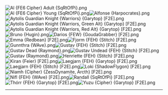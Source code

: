 ![Al {FE6 Cipher} Adult {SqRtOfPi}.png](https://raw.githubusercontent.com/Klokinator/FE-Repo/main/Portrait%20Repository/FE%20Spinoff%20Game%20Mugs%20(Cipher,%20Warriors,%20Heroes)/Al%20(FE6%20Cipher)%20Adult%20%7BSqRtOfPi%7D.png "Al {FE6 Cipher} Adult {SqRtOfPi}.png")![Al {FE6 Cipher} Young {SqRtOfPi}.png](https://raw.githubusercontent.com/Klokinator/FE-Repo/main/Portrait%20Repository/FE%20Spinoff%20Game%20Mugs%20(Cipher,%20Warriors,%20Heroes)/Al%20(FE6%20Cipher)%20Young%20%7BSqRtOfPi%7D.png "Al {FE6 Cipher} Young {SqRtOfPi}.png")![Alfonse {Harpocrates}.png](https://raw.githubusercontent.com/Klokinator/FE-Repo/main/Portrait%20Repository/FE%20Spinoff%20Game%20Mugs%20(Cipher,%20Warriors,%20Heroes)/Alfonse%20%7BHarpocrates%7D.png "Alfonse {Harpocrates}.png")![Aytolis Guardian Knight {Warriors} {Garytop} [F2E].png](https://raw.githubusercontent.com/Klokinator/FE-Repo/main/Portrait%20Repository/FE%20Spinoff%20Game%20Mugs%20(Cipher,%20Warriors,%20Heroes)/Aytolis%20Guardian%20Knight%20(Warriors)%20%7BGarytop%7D%20%5BF2E%5D.png "Aytolis Guardian Knight {Warriors} {Garytop} [F2E].png")![Aytolis Guardian Knight {Warriors, Green Alt} {Garytop} [F2E].png](https://raw.githubusercontent.com/Klokinator/FE-Repo/main/Portrait%20Repository/FE%20Spinoff%20Game%20Mugs%20(Cipher,%20Warriors,%20Heroes)/Aytolis%20Guardian%20Knight%20(Warriors,%20Green%20Alt)%20%7BGarytop%7D%20%5BF2E%5D.png "Aytolis Guardian Knight {Warriors, Green Alt} {Garytop} [F2E].png")![Aytolis Guardian Knight {Warriors, Red Alt} {Garytop} [F2E].png](https://raw.githubusercontent.com/Klokinator/FE-Repo/main/Portrait%20Repository/FE%20Spinoff%20Game%20Mugs%20(Cipher,%20Warriors,%20Heroes)/Aytolis%20Guardian%20Knight%20(Warriors,%20Red%20Alt)%20%7BGarytop%7D%20%5BF2E%5D.png "Aytolis Guardian Knight {Warriors, Red Alt} {Garytop} [F2E].png")![Bruno {Hugin}.png](https://raw.githubusercontent.com/Klokinator/FE-Repo/main/Portrait%20Repository/FE%20Spinoff%20Game%20Mugs%20(Cipher,%20Warriors,%20Heroes)/Bruno%20%7BHugin%7D.png "Bruno {Hugin}.png")![Darios {FEW} {GoudaGrabber} [F2E].png](https://raw.githubusercontent.com/Klokinator/FE-Repo/main/Portrait%20Repository/FE%20Spinoff%20Game%20Mugs%20(Cipher,%20Warriors,%20Heroes)/Darios%20(FEW)%20%7BGoudaGrabber%7D%20%5BF2E%5D.png "Darios {FEW} {GoudaGrabber} [F2E].png")![Emma {Redbean} [F2E].png](https://raw.githubusercontent.com/Klokinator/FE-Repo/main/Portrait%20Repository/FE%20Spinoff%20Game%20Mugs%20(Cipher,%20Warriors,%20Heroes)/Emma%20%7BRedbean%7D%20%5BF2E%5D.png "Emma {Redbean} [F2E].png")![Fjorm {FEH} {Stitch} [F2E].png](https://raw.githubusercontent.com/Klokinator/FE-Repo/main/Portrait%20Repository/FE%20Spinoff%20Game%20Mugs%20(Cipher,%20Warriors,%20Heroes)/Fjorm%20(FEH)%20%7BStitch%7D%20%5BF2E%5D.png "Fjorm {FEH} {Stitch} [F2E].png")![Gunnthra {WAve}.png](https://raw.githubusercontent.com/Klokinator/FE-Repo/main/Portrait%20Repository/FE%20Spinoff%20Game%20Mugs%20(Cipher,%20Warriors,%20Heroes)/Gunnthra%20%7BWAve%7D.png "Gunnthra {WAve}.png")![Gustav {FEH} {Stitch} [F2E].png](https://raw.githubusercontent.com/Klokinator/FE-Repo/main/Portrait%20Repository/FE%20Spinoff%20Game%20Mugs%20(Cipher,%20Warriors,%20Heroes)/Gustav%20(FEH)%20%7BStitch%7D%20%5BF2E%5D.png "Gustav {FEH} {Stitch} [F2E].png")![Gustav Dead {Raymond}.png](https://raw.githubusercontent.com/Klokinator/FE-Repo/main/Portrait%20Repository/FE%20Spinoff%20Game%20Mugs%20(Cipher,%20Warriors,%20Heroes)/Gustav%20Dead%20%7BRaymond%7D.png "Gustav Dead {Raymond}.png")![Gustav Undead {FEH} {Stitch} [F2E].png](https://raw.githubusercontent.com/Klokinator/FE-Repo/main/Portrait%20Repository/FE%20Spinoff%20Game%20Mugs%20(Cipher,%20Warriors,%20Heroes)/Gustav%20Undead%20(FEH)%20%7BStitch%7D%20%5BF2E%5D.png "Gustav Undead {FEH} {Stitch} [F2E].png")![Gustav {Raymond}.png](https://raw.githubusercontent.com/Klokinator/FE-Repo/main/Portrait%20Repository/FE%20Spinoff%20Game%20Mugs%20(Cipher,%20Warriors,%20Heroes)/Gustav%20%7BRaymond%7D.png "Gustav {Raymond}.png")![Henriette {FEH} {Stitch} [F2E].png](https://raw.githubusercontent.com/Klokinator/FE-Repo/main/Portrait%20Repository/FE%20Spinoff%20Game%20Mugs%20(Cipher,%20Warriors,%20Heroes)/Henriette%20(FEH)%20%7BStitch%7D%20%5BF2E%5D.png "Henriette {FEH} {Stitch} [F2E].png")![Kiran {Feier} [F2E].png](https://raw.githubusercontent.com/Klokinator/FE-Repo/main/Portrait%20Repository/FE%20Spinoff%20Game%20Mugs%20(Cipher,%20Warriors,%20Heroes)/Kiran%20%7BFeier%7D%20%5BF2E%5D.png "Kiran {Feier} [F2E].png")![Laegjarn {FEH} {Garytop} [F2E].png](https://raw.githubusercontent.com/Klokinator/FE-Repo/main/Portrait%20Repository/FE%20Spinoff%20Game%20Mugs%20(Cipher,%20Warriors,%20Heroes)/Laegjarn%20(FEH)%20%7BGarytop%7D%20%5BF2E%5D.png "Laegjarn {FEH} {Garytop} [F2E].png")![Laegjarn {FEH} {Stitch} [F2E].png](https://raw.githubusercontent.com/Klokinator/FE-Repo/main/Portrait%20Repository/FE%20Spinoff%20Game%20Mugs%20(Cipher,%20Warriors,%20Heroes)/Laegjarn%20(FEH)%20%7BStitch%7D%20%5BF2E%5D.png "Laegjarn {FEH} {Stitch} [F2E].png")![Loki {ShadowFlygon} [F2E].png](https://raw.githubusercontent.com/Klokinator/FE-Repo/main/Portrait%20Repository/FE%20Spinoff%20Game%20Mugs%20(Cipher,%20Warriors,%20Heroes)/Loki%20%7BShadowFlygon%7D%20%5BF2E%5D.png "Loki {ShadowFlygon} [F2E].png")![Niamh {Cipher} {ZessDynamite, Arcth} [F2E].png](https://raw.githubusercontent.com/Klokinator/FE-Repo/main/Portrait%20Repository/FE%20Spinoff%20Game%20Mugs%20(Cipher,%20Warriors,%20Heroes)/Niamh%20(Cipher)%20%7BZessDynamite,%20Arcth%7D%20%5BF2E%5D.png "Niamh {Cipher} {ZessDynamite, Arcth} [F2E].png")![Nifl {FEH} {WAve} [F2E].png](https://raw.githubusercontent.com/Klokinator/FE-Repo/main/Portrait%20Repository/FE%20Spinoff%20Game%20Mugs%20(Cipher,%20Warriors,%20Heroes)/Nifl%20(FEH)%20%7BWAve%7D%20%5BF2E%5D.png "Nifl {FEH} {WAve} [F2E].png")![Randall {SqRtOfPi} [F2E].png](https://raw.githubusercontent.com/Klokinator/FE-Repo/main/Portrait%20Repository/FE%20Spinoff%20Game%20Mugs%20(Cipher,%20Warriors,%20Heroes)/Randall%20%7BSqRtOfPi%7D%20%5BF2E%5D.png "Randall {SqRtOfPi} [F2E].png")![Thórr {FEH} {Garytop} [F2E].png](https://raw.githubusercontent.com/Klokinator/FE-Repo/main/Portrait%20Repository/FE%20Spinoff%20Game%20Mugs%20(Cipher,%20Warriors,%20Heroes)/Th%C3%B3rr%20(FEH)%20%7BGarytop%7D%20%5BF2E%5D.png "Thórr {FEH} {Garytop} [F2E].png")![Yuzu {Cipher} {Garytop} [F2E].png](https://raw.githubusercontent.com/Klokinator/FE-Repo/main/Portrait%20Repository/FE%20Spinoff%20Game%20Mugs%20(Cipher,%20Warriors,%20Heroes)/Yuzu%20(Cipher)%20%7BGarytop%7D%20%5BF2E%5D.png "Yuzu {Cipher} {Garytop} [F2E].png")



----


